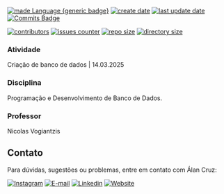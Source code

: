 [![made Language {generic badge}](https://img.shields.io/badge/Made%20with-SQL-8A2BE2)](https://github.com/alanmugiwara)
[![create date](https://badges.pufler.dev/created/alanmugiwara/sql-starter?color=8A2BE2)](https://github.com/alanmugiwara)
[![last update date](https://badges.pufler.dev/Updated/alanmugiwara/sql-starter?color=8A2BE2)](https://github.com/alanmugiwara)
[![Commits Badge](https://img.shields.io/github/commit-activity/m/alanmugiwara/sql-starter.svg?color=8A2BE2)](https://github.com/alanmugiwara)

[![contributors](https://img.shields.io/github/contributors/alanmugiwara/sql-starter?color=8A2BE2)](https://github.com/alanmugiwara)
[![issues counter](https://img.shields.io/github/issues/alanmugiwara/sql-starter?color=8A2BE2)](https://github.com/alanmugiwara)
[![repo size](https://img.shields.io/github/repo-size/alanmugiwara/sql-starter?color=8A2BE2)](https://github.com/alanmugiwara)
[![directory size](https://img.shields.io/github/directory-file-count/alanmugiwara/sql-starter?color=8A2BE2)](https://github.com/alanmugiwara)

### Atividade
Criação de banco de dados | 14.03.2025

### Disciplina
Programação e Desenvolvimento de Banco de Dados. 

### Professor
Nicolas Vogiantzis

Contato
-------

Para dúvidas, sugestões ou problemas, entre em contato com Álan Cruz:

<a href="https://instagram.com/alancruz_tec" target="_blank"><img loading="lazy" src="https://img.shields.io/badge/-Instagram-%23E4405F?style=for-the-badge&logo=instagram&logoColor=white" alt="Instagram"></a>
<a href="mailto:contato@alancruz.tec.br"><img loading="lazy" src="https://img.shields.io/badge/E--Mail-D14836?style=for-the-badge&logo=gmail&logoColor=white" alt="E-mail"></a>
<a href="https://linkedin.com/in/alansilvadacruz" target="_blank"><img loading="lazy" src="https://img.shields.io/badge/-LinkedIn-%230077B5?style=for-the-badge&logo=linkedin&logoColor=white" alt="Linkedin"></a>
<a href="https://alancruz.tec.br" target="_blank"><img loading="lazy" src="https://img.shields.io/badge/-My%20Website-%230077B5?style=for-the-badge&logo=wordpress&logoColor=white" alt="Website"></a>
